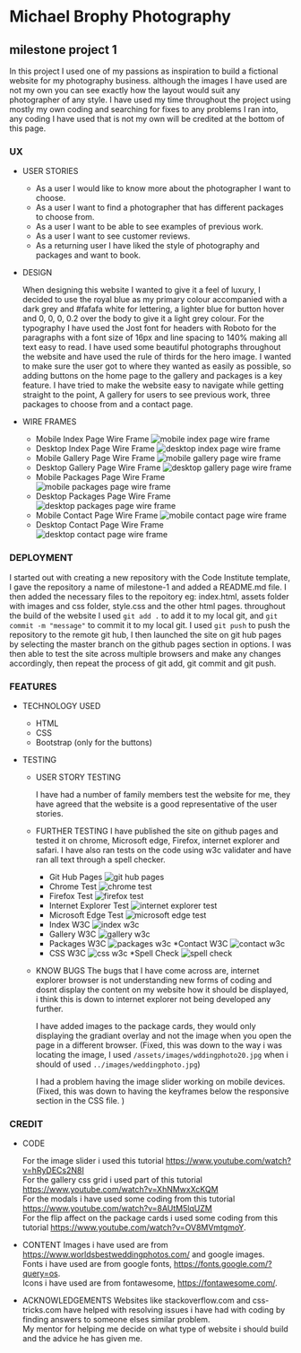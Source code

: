 # Michael Brophy Photography
## milestone project 1
In this project I used one of my passions as inspiration to build a fictional website for my photography business.
although the images I have used are not my own you can see exactly how the layout would suit any photographer of any style.
I have used my time throughout the project using mostly my own coding and searching for fixes to any problems I ran into, any coding 
I have used that is not my own will be credited at the bottom of this page.
### UX
* USER STORIES
  *  As a user I would like to know more about the photographer I want to choose.
  *  As a user I want to find a photographer that has different packages to choose from.
  *  As a user I want to be able to see examples of previous work.
  *  As a user I want to see customer reviews.
  * As a returning user I have liked the style of photography and packages and want to book.
* DESIGN
  
    When designing this website I wanted to give it a feel of luxury, I decided to use the royal blue as my primary colour accompanied with a dark grey and #fafafa white for lettering, a lighter blue for button hover and 0, 0, 0, 0.2 over the body to give it a light grey colour. For the typography I have used the Jost font for headers with Roboto for the paragraphs with a font size of 16px and line spacing to 140% making all text easy to read. I have used some beautiful photographs throughout the website and have used the rule of thirds for the hero image. I wanted to make sure the user got to where they wanted as easily as possible, so adding buttons on the home page to the gallery and packages is a key feature. I have tried to make the website easy to navigate while getting straight to the point, A gallery for users to see previous work, three packages to choose from and a contact page. 
* WIRE FRAMES

    * Mobile Index Page Wire Frame
    ![mobile index page wire frame](https://github.com/mikebrophy90/milestone-1/blob/master/MS1-WIREFRAMES/MOBILE-INDEX-FRAME.jpg?raw=true)
    * Desktop Index Page Wire Frame
    ![desktop index page wire frame](https://github.com/mikebrophy90/milestone-1/blob/master/MS1-WIREFRAMES/DESKTOP-INDEX-FRAME.jpg?raw=true)
    * Mobile Gallery Page Wire Frame
    ![mobile gallery page wire frame](https://github.com/mikebrophy90/milestone-1/blob/master/MS1-WIREFRAMES/MOBILE-GALLERY-FRAME.jpg?raw=true)
    * Desktop Gallery Page Wire Frame
    ![desktop gallery page wire frame](https://github.com/mikebrophy90/milestone-1/blob/master/MS1-WIREFRAMES/DESKTOP-GALLERY-FRAME.jpg?raw=true)
    * Mobile Packages Page Wire Frame
    ![mobile packages page wire frame](https://github.com/mikebrophy90/milestone-1/blob/master/MS1-WIREFRAMES/MOBILE-PACKAGE-FRAME.jpg?raw=true)
    * Desktop Packages Page Wire Frame
    ![desktop packages page wire frame](https://github.com/mikebrophy90/milestone-1/blob/master/MS1-WIREFRAMES/DESKTOP-PACKAGES-FRAME.jpg?raw=true)
    * Mobile Contact Page Wire Frame
    ![mobile contact page wire frame](https://github.com/mikebrophy90/milestone-1/blob/master/MS1-WIREFRAMES/MOBILE-CONTACT-FRAME.jpg?raw=true)
    * Desktop Contact Page Wire Frame
    ![desktop contact page wire frame](https://github.com/mikebrophy90/milestone-1/blob/master/MS1-WIREFRAMES/DESKTOP-CONTACT-FRAME.jpg?raw=true)

### DEPLOYMENT
   I started out with creating a new repository with the Code Institute template, I gave the repository a name of milestone-1 and added a README.md file. I then added the necessary files to the repoitory eg: index.html, assets folder with images and css folder, style.css and the other html pages. throughout the build of the website I used `git add .` to add it to my local git, and `git commit -m "message"` to commit it to my local git. I used `git push` to push the repository to the remote git hub, I then launched the site on git hub pages by selecting the master branch on the github pages section in options. I was then able to test the site across multiple browsers and make any changes accordingly, then repeat the process of git add, git commit and git push.
### FEATURES
 * TECHNOLOGY USED
   
   * HTML
   * CSS
   * Bootstrap (only for the buttons)
 * TESTING
   * USER STORY TESTING
     
     I have had a number of family members test the website for me, they have agreed that the website is a good representative of the user stories. 
   * FURTHER TESTING
     I have published the site on github pages and tested it on chrome, Microsoft edge, Firefox, internet explorer and safari. I have also ran tests on the code using w3c validater and have ran all text through a spell checker.
        * Git Hub Pages
        ![git hub pages](https://github.com/mikebrophy90/milestone-1/blob/master/screenshots/git-hub-pages.png?raw=true)
        * Chrome Test
        ![chrome test](https://github.com/mikebrophy90/milestone-1/blob/master/screenshots/chrome-test.png?raw=true)
        * Firefox Test
        ![firefox test](https://github.com/mikebrophy90/milestone-1/blob/master/screenshots/firefox-test.png?raw=true)
        * Internet Explorer Test
        ![internet explorer test](https://github.com/mikebrophy90/milestone-1/blob/master/screenshots/internetexplorer-test.png?raw=true)
        * Microsoft Edge Test
        ![microsoft edge test](https://github.com/mikebrophy90/milestone-1/blob/master/screenshots/microsoft-edge-test.png?raw=true)
        * Index W3C
        ![index w3c](https://github.com/mikebrophy90/milestone-1/blob/master/screenshots/index-w3c.png?raw=true)
        * Gallery W3C
        ![gallery w3c](https://github.com/mikebrophy90/milestone-1/blob/master/screenshots/gallery-w3c.png?raw=true)
        * Packages W3C
        ![packages w3c](https://github.com/mikebrophy90/milestone-1/blob/master/screenshots/packages-w3c.png?raw=true)
        *Contact W3C
        ![contact w3c](https://github.com/mikebrophy90/milestone-1/blob/master/screenshots/contact-w3c.png?raw=true)
        * CSS W3C
        ![css w3c](https://github.com/mikebrophy90/milestone-1/blob/master/screenshots/css-w3c.png?raw=true)
        *Spell Check
        ![spell check](https://github.com/mikebrophy90/milestone-1/blob/master/screenshots/spellchecker.png?raw=true)

   * KNOW BUGS
      The bugs that I have come across are, internet explorer browser is not understanding new forms of coding and dosnt display the content on my website how it should be displayed, i think this is down to internet explorer not being developed any further.
      
      I have added images to the package cards, they would only displaying the gradiant overlay and not the image when you open the page in a different browser. (Fixed, this was down to the way i was locating the image, I used `/assets/images/wddingphoto20.jpg` when i should of used `../images/weddingphoto.jpg`)

      I had a problem having the image slider working on mobile devices. (Fixed, this was down to having the keyframes below the responsive section in the CSS file. )

### CREDIT
 * CODE
 
   For the image slider i used this tutorial https://www.youtube.com/watch?v=hRyDECs2N8I <br>
   For the gallery css grid i used part of this tutorial https://www.youtube.com/watch?v=XhNMwxXcKQM<br>
   For the modals i have used some coding from this tutorial https://www.youtube.com/watch?v=8AUtM5lqUZM<br>
   For the flip affect on the package cards i used some coding from this tutorial https://www.youtube.com/watch?v=OV8MVmtgmoY.
 * CONTENT
    Images i have used are from https://www.worldsbestweddingphotos.com/ and google images.<br>
    Fonts i have used are from google fonts, https://fonts.google.com/?query=os. <br>
    Icons i have used are from fontawesome, https://fontawesome.com/.
 * ACKNOWLEDGEMENTS
   Websites like stackoverflow.com and css-tricks.com have helped with resolving issues i have had with coding by finding answers to someone elses similar problem.<br>
   My mentor for helping me decide on what type of website i should build and the advice he has given me. 